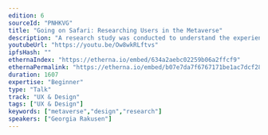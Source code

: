 ```yaml
---
edition: 6
sourceId: "PNHKVG"
title: "Going on Safari: Researching Users in the Metaverse"
description: "A research study was conducted to understand the experiences of users in the metaverse. The deep conversations with participants in that study inspired the researchers to explore how web3 interactive platforms could act as a tool for qualitative ethnographic research in their own right, using 'netnography' to uncover behaviors and cultural learnings. In this talk, Georgia will share what can be gained by 'going on safari' and observing users in this new social ecosystem."
youtubeUrl: "https://youtu.be/Ow8wkRLftvs"
ipfsHash: ""
ethernaIndex: "https://etherna.io/embed/634a2aebc02259b06a2ffcf9"
ethernaPermalink: "https://etherna.io/embed/b07e7da7f6767171be1ac7dcf2880f0fbb00035804e2b68e7078b770fba7ae2b"
duration: 1607
expertise: "Beginner"
type: "Talk"
track: "UX & Design"
tags: ["UX & Design"]
keywords: ["metaverse","design","research"]
speakers: ["Georgia Rakusen"]
---
```

